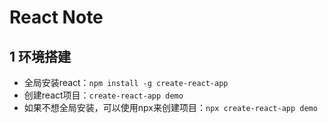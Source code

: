 # React Note

## 1 环境搭建
- 全局安装react：`npm install -g create-react-app`
- 创建react项目：`create-react-app demo`
- 如果不想全局安装，可以使用npx来创建项目：`npx create-react-app demo`

